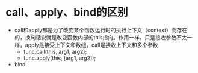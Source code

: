 # call、apply、bind的区别
+ call和apply都是为了改变某个函数运行时的执行上下文（context）而存在的，换句话说就是改变函数内部的this指向。作用一样，只是接收参数不太一样，apply是接受上下文和数组，call是接收上下文和多个参数
    - func.call(this, arg1, arg2);
    - func.apply(this, [arg1, arg2]);
+ bind